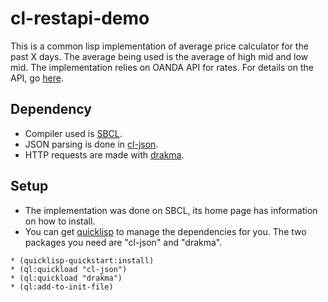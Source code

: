 cl-restapi-demo
===============

This is a common lisp implementation of average price calculator for the past X days.  The average being used is the average of high mid and low mid.  The implementation relies on OANDA API for rates.  For details on the API, go [here](https://github.com/oanda/apidocs).

Dependency
----------
* Compiler used is [SBCL](http://www.sbcl.org/).
* JSON parsing is done in [cl-json](http://common-lisp.net/project/cl-json/).
* HTTP requests are made with [drakma](http://weitz.de/drakma/).

Setup
-----
* The implementation was done on SBCL, its home page has information on how to install.
* You can get [quicklisp](http://www.quicklisp.org/) to manage the dependencies for you.  The two packages you need are "cl-json" and "drakma". 

```common lisp
* (quicklisp-quickstart:install)
* (ql:quickload "cl-json")
* (ql:quickload "drakma")
* (ql:add-to-init-file)
```

